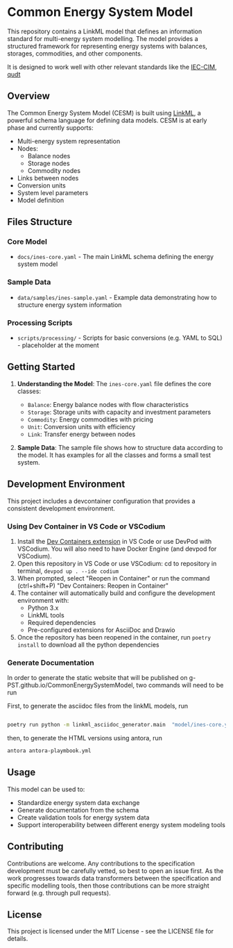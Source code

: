 # Common Energy System Model

This repository contains a LinkML model that defines an information standard for multi-energy system modelling. The model provides a structured framework for representing energy systems with balances, storages, commodities, and other components.

It is designed to work well with other relevant standards like the [IEC-CIM](https://www.entsoe.eu/digital/common-information-model/), [qudt](https://qudt.org/)

## Overview

The Common Energy System Model (CESM) is built using [LinkML](https://linkml.io/), a powerful schema language for defining data models. CESM is at early phase and currently supports:

- Multi-energy system representation
- Nodes:
  - Balance nodes
  - Storage nodes
  - Commodity nodes
- Links between nodes
- Conversion units
- System level parameters
- Model definition


## Files Structure

### Core Model
- `docs/ines-core.yaml` - The main LinkML schema defining the energy system model

### Sample Data
- `data/samples/ines-sample.yaml` - Example data demonstrating how to structure energy system information

### Processing Scripts
- `scripts/processing/` - Scripts for basic conversions (e.g. YAML to SQL) - placeholder at the moment

## Getting Started

1. **Understanding the Model**: The `ines-core.yaml` file defines the core classes:
   - `Balance`: Energy balance nodes with flow characteristics
   - `Storage`: Storage units with capacity and investment parameters
   - `Commodity`: Energy commodities with pricing
   - `Unit`: Conversion units with efficiency
   - `Link`: Transfer energy between nodes

2. **Sample Data**: The sample file shows how to structure data according to the model. It has examples for all the classes and forms a small test system.

## Development Environment

This project includes a devcontainer configuration that provides a consistent development environment.

### Using Dev Container in VS Code or VSCodium

1. Install the [Dev Containers extension](https://marketplace.visualstudio.com/items?itemName=ms-vscode-remote.remote-containers) in VS Code or use DevPod with VSCodium. You will also need to have Docker Engine (and devpod for VSCodium).
2. Open this repository in VS Code or use VSCodium: cd to repository in terminal, `devpod up . --ide codium`
3. When prompted, select "Reopen in Container" or run the command (ctrl+shift+P) "Dev Containers: Reopen in Container"
4. The container will automatically build and configure the development environment with:
   - Python 3.x
   - LinkML tools
   - Required dependencies
   - Pre-configured extensions for AsciiDoc and Drawio
5. Once the repository has been reopened in the container, run ```poetry install``` to download all the python dependencies

### Generate Documentation

In order to generate the static website that will be published on g-PST.github.io/CommonEnergySystemModel, two commands will need to be run

First, to generate the asciidoc files from the linkML models, run

```BASH

poetry run python -m linkml_asciidoc_generator.main  "model/ines-core.yaml" "artifacts/documentation/modules/schema" --test

```

then, to generate the HTML versions using antora, run

```BASH
antora antora-playmbook.yml 
```

## Usage

This model can be used to:
- Standardize energy system data exchange
- Generate documentation from the schema
- Create validation tools for energy system data
- Support interoperability between different energy system modeling tools

## Contributing

Contributions are welcome. Any contributions to the specification development must be carefully vetted, so best to open an issue first. As the work progresses towards data transformers between the specification and specific modelling tools, then those contributions can be more straight forward (e.g. through pull requests).

## License

This project is licensed under the MIT License - see the LICENSE file for details.